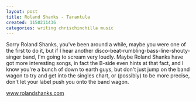 ```yaml
---
layout: post
title: Roland Shanks - Tarantula
created: 1150211436
categories: writing chrischinchilla music
---
```


Sorry Roland Shanks, you've been around a while, maybe you were one of the first to do it, but if I hear another disco-beat-rumbling-bass-line-shouty-singer band, I'm going to scream very loudly. Maybe Roland Shanks have got more interesting songs, in fact the B-side even hints at that fact, and I know you're a bunch of down to earth guys, but don't just jump on the band wagon to try and get into the singles chart, or (possibly) to be more precise, don't let your label push you onto the band wagon.

<a href='http://www.rolandshanks.com' target='_blank'>www.rolandshanks.com</a>

